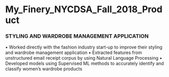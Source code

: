 # My_Finery_NYCDSA_Fall_2018_Product

### STYLING AND WARDROBE MANAGEMENT APPLICATION
• Worked directly with the fashion industry start-up to improve their styling and wardrobe management application
• Extracted features from unstructured email receipt corpus by using Natural Language Processing
• Developed models using Supervised ML methods to accurately identify and classify women’s wardrobe products
